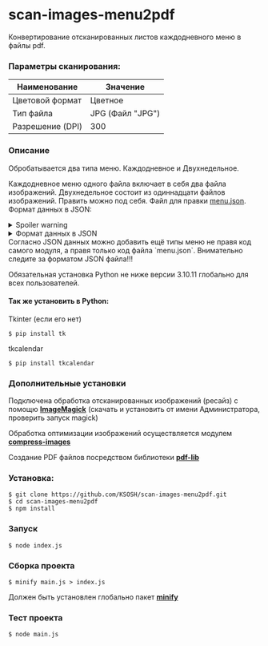 # scan-images-menu2pdf
Конвертирование отсканированных листов каждодневного меню в файлы pdf.

### Параметры сканирования:
| Наименование | Значение |
| --- | --- |
| Цветовой формат | Цветное |
| Тип файла | JPG (Файл "JPG") |
| Разрешение (DPI) | 300 |

### Описание
Обробатывается два типа меню. Каждодневное и Двухнедельное.

Каждодневное меню одного файла включает в себя два файла изображений. Двухнедельное состоит из одиннадцати файлов изображений. Править можно под себя. 
Файл для правки [menu.json](https://github.com/KSOSH/scan-images-menu2pdf/blob/main/menu.json). 
Формат данных в JSON:
<details>

  <summary>Spoiler warning</summary>

  

  Spoiler text. Note that it's important to have a space after the summary tag. You should be able to write any markdown you want inside the `<details>` tag... just make sure you close `<details>` afterward.

  

  ```javascript

  console.log("I'm a code block!");

  ```

  

</details>
<details>
	<summary>Формат данных в JSON</summary>
	
```json
[
	{
		"name": "Каждодневное меню",
		"files": 2,
		"size": 1134,
		"items": [
			{
				"title": "Меню питания для 1-4 классов",
				"sufix": "-1-4"
			},
			{
				"title": "Меню питания для учащихся с ОВЗ",
				"sufix": "-ovz"
			},
			{
				"title": "Индивидуальное меню питания",
				"sufix": "-ind"
			},
			{
				"title": "Меню питания для школьников",
				"sufix": ""
			},
			{
				"title": "Меню питания для детей мобилизованных родителей",
				"sufix": "-mob"
			}
		]
	},
	{
		"name": "Двухнедельное меню",
		"files": 2,
		"size": 1134,
		"items": [
			{
				"title": "Двухнедельное меню питания для 1-4 классов",
				"sufix": "-1-4"
			},
			{
				"title": "Двухнедельное меню питания для учащихся с ОВЗ",
				"sufix": "-ovz"
			},
			{
				"title": "Двухнедельное меню индивидуального питания",
				"sufix": "-ind"
			},
			{
				"title": "Двухнедельное меню питания для школьников",
				"sufix": ""
			},
			{
				"title": "Двухнедельное меню питания для детей мобилизованных родителей",
				"sufix": "-mob"
			}
		]
	}
]
```
</details>
Согласно JSON данных можно добавить ещё типы меню не правя код самого модуля, а правя только код файла `menu.json`. Внимательно следите за форматом JSON файла!!!

Обязательная установка Python не ниже версии 3.10.11 глобально для всех пользователей.

#### Так же установить в Python:
Tkinter (если его нет)
```Batchfile
$ pip install tk
```
tkcalendar
```Batchfile
$ pip install tkcalendar
```
### Дополнительные установки
Подключена обработка отсканированных изображений (ресайз) с помощю [**ImageMagick**](https://imagemagick.org/script/download.php) (скачать и установить от имени Администратора, проверить запуск magick)

Обработка оптимизации изображений осуществляется модулем [**compress-images**](https://github.com/semiromid/compress-images)

Создание PDF файлов посредством библиотеки [**pdf-lib**](https://pdf-lib.js.org/)

### Установка:
```Batchfile
$ git clone https://github.com/KSOSH/scan-images-menu2pdf.git
$ cd scan-images-menu2pdf
$ npm install
```
### Запуск
```Batchfile
$ node index.js
```
### Сборка проекта
```Batchfile
$ minify main.js > index.js
```
Должен быть установлен глобально пакет [**minify**](https://www.npmjs.com/package/minify)
### Тест проекта
```Batchfile
$ node main.js
```
